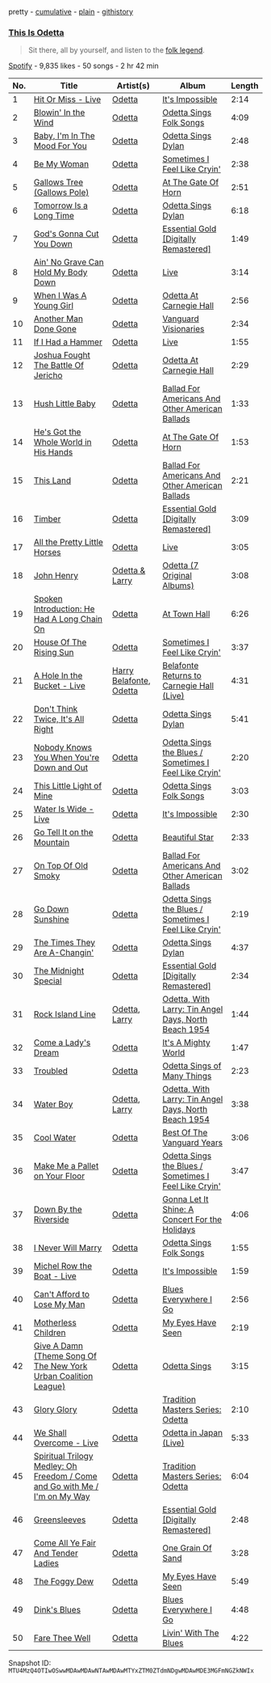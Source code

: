 pretty - [cumulative](/playlists/cumulative/37i9dQZF1DX41xCOSePXnM.md) - [plain](/playlists/plain/37i9dQZF1DX41xCOSePXnM) - [githistory](https://github.githistory.xyz/mackorone/spotify-playlist-archive/blob/main/playlists/plain/37i9dQZF1DX41xCOSePXnM)

### [This Is Odetta](https://open.spotify.com/playlist/37i9dQZF1DX41xCOSePXnM)

> Sit there, all by yourself, and listen to the <a href="spotify:artist:2wkz8hACugzAvF0voupg3H">folk legend</a>.

[Spotify](https://open.spotify.com/user/spotify) - 9,835 likes - 50 songs - 2 hr 42 min

| No. | Title | Artist(s) | Album | Length |
|---|---|---|---|---|
| 1 | [Hit Or Miss \- Live](https://open.spotify.com/track/2MUsTTGSu6IGcfCLHdtZfM) | [Odetta](https://open.spotify.com/artist/2wkz8hACugzAvF0voupg3H) | [It's Impossible](https://open.spotify.com/album/5PnDcbOqZszAlzAB2tjTdD) | 2:14 |
| 2 | [Blowin' In the Wind](https://open.spotify.com/track/3OdeDpJjyhNP8AfAtyXxeM) | [Odetta](https://open.spotify.com/artist/2wkz8hACugzAvF0voupg3H) | [Odetta Sings Folk Songs](https://open.spotify.com/album/6cQMQVkU4HilkTwiOWwH1P) | 4:09 |
| 3 | [Baby, I'm In The Mood For You](https://open.spotify.com/track/50ZHlDg707OUDn61nba1gy) | [Odetta](https://open.spotify.com/artist/2wkz8hACugzAvF0voupg3H) | [Odetta Sings Dylan](https://open.spotify.com/album/2laIs6Ws4MhFazcJpFgZ34) | 2:48 |
| 4 | [Be My Woman](https://open.spotify.com/track/1T1in2ZFFbwxhOFfJCO1eB) | [Odetta](https://open.spotify.com/artist/2wkz8hACugzAvF0voupg3H) | [Sometimes I Feel Like Cryin'](https://open.spotify.com/album/2LI39h5oJgUFhXPA0arbr2) | 2:38 |
| 5 | [Gallows Tree \(Gallows Pole\)](https://open.spotify.com/track/3rcvoPyqP8wAjPPTOy9Yj8) | [Odetta](https://open.spotify.com/artist/2wkz8hACugzAvF0voupg3H) | [At The Gate Of Horn](https://open.spotify.com/album/5i4AEkO9CvC6FoTCFbPhqv) | 2:51 |
| 6 | [Tomorrow Is a Long Time](https://open.spotify.com/track/03f95cczYGlSHf1UfnVRkp) | [Odetta](https://open.spotify.com/artist/2wkz8hACugzAvF0voupg3H) | [Odetta Sings Dylan](https://open.spotify.com/album/2laIs6Ws4MhFazcJpFgZ34) | 6:18 |
| 7 | [God's Gonna Cut You Down](https://open.spotify.com/track/6cV9bj0q6DmMD7h5Bdk6Ot) | [Odetta](https://open.spotify.com/artist/2wkz8hACugzAvF0voupg3H) | [Essential Gold \[Digitally Remastered\]](https://open.spotify.com/album/1h6mrXOY7NeAYs45cSbYEZ) | 1:49 |
| 8 | [Ain' No Grave Can Hold My Body Down](https://open.spotify.com/track/0Vs9k1U93pEe7aFkHckBn7) | [Odetta](https://open.spotify.com/artist/2wkz8hACugzAvF0voupg3H) | [Live](https://open.spotify.com/album/7lBRh8RkcuaBXKvLQBkRbW) | 3:14 |
| 9 | [When I Was A Young Girl](https://open.spotify.com/track/6He3XbR9IuPgHE7Kqjwpoh) | [Odetta](https://open.spotify.com/artist/2wkz8hACugzAvF0voupg3H) | [Odetta At Carnegie Hall](https://open.spotify.com/album/4Yw1MYfzaOgzU3uBw1Taqy) | 2:56 |
| 10 | [Another Man Done Gone](https://open.spotify.com/track/1up6mYFK1wmVgbaZlhWHSk) | [Odetta](https://open.spotify.com/artist/2wkz8hACugzAvF0voupg3H) | [Vanguard Visionaries](https://open.spotify.com/album/1dyDN4uEs4wES4R314WnLo) | 2:34 |
| 11 | [If I Had a Hammer](https://open.spotify.com/track/4uDbrAQ4kFX797Z3TXZ1cG) | [Odetta](https://open.spotify.com/artist/2wkz8hACugzAvF0voupg3H) | [Live](https://open.spotify.com/album/7lBRh8RkcuaBXKvLQBkRbW) | 1:55 |
| 12 | [Joshua Fought The Battle Of Jericho](https://open.spotify.com/track/4P2rwS23P1tdkQ33zavzGo) | [Odetta](https://open.spotify.com/artist/2wkz8hACugzAvF0voupg3H) | [Odetta At Carnegie Hall](https://open.spotify.com/album/4Yw1MYfzaOgzU3uBw1Taqy) | 2:29 |
| 13 | [Hush Little Baby](https://open.spotify.com/track/51HEuNlOrzLPfMPIpDcTU5) | [Odetta](https://open.spotify.com/artist/2wkz8hACugzAvF0voupg3H) | [Ballad For Americans And Other American Ballads](https://open.spotify.com/album/0DkMhsSTJUQikwf1gKNCSv) | 1:33 |
| 14 | [He's Got the Whole World in His Hands](https://open.spotify.com/track/4SgvKl9Ot86luHTH65KuzY) | [Odetta](https://open.spotify.com/artist/2wkz8hACugzAvF0voupg3H) | [At The Gate Of Horn](https://open.spotify.com/album/5i4AEkO9CvC6FoTCFbPhqv) | 1:53 |
| 15 | [This Land](https://open.spotify.com/track/7LcfA6e3jSNZTqEwvCZxJV) | [Odetta](https://open.spotify.com/artist/2wkz8hACugzAvF0voupg3H) | [Ballad For Americans And Other American Ballads](https://open.spotify.com/album/0DkMhsSTJUQikwf1gKNCSv) | 2:21 |
| 16 | [Timber](https://open.spotify.com/track/2MFXRdAPF1MUfSnDWRvnsj) | [Odetta](https://open.spotify.com/artist/2wkz8hACugzAvF0voupg3H) | [Essential Gold \[Digitally Remastered\]](https://open.spotify.com/album/1h6mrXOY7NeAYs45cSbYEZ) | 3:09 |
| 17 | [All the Pretty Little Horses](https://open.spotify.com/track/4ESwiHJwaGs8c4mBfrmK5U) | [Odetta](https://open.spotify.com/artist/2wkz8hACugzAvF0voupg3H) | [Live](https://open.spotify.com/album/7lBRh8RkcuaBXKvLQBkRbW) | 3:05 |
| 18 | [John Henry](https://open.spotify.com/track/1E3NRmHX0zUgLDOwh2Fptb) | [Odetta & Larry](https://open.spotify.com/artist/03AapOwKKJFfwMLpf5DpYE) | [Odetta \(7 Original Albums\)](https://open.spotify.com/album/5pzYN6nUEJ0SaXjc8b5fMI) | 3:08 |
| 19 | [Spoken Introduction: He Had A Long Chain On](https://open.spotify.com/track/45av3NhQuYuVUxWBMOGzXK) | [Odetta](https://open.spotify.com/artist/2wkz8hACugzAvF0voupg3H) | [At Town Hall](https://open.spotify.com/album/5uuxZTZCmn1WhGwpNPtwUi) | 6:26 |
| 20 | [House Of The Rising Sun](https://open.spotify.com/track/2hsjzuAFPfz4QeYpncJy0l) | [Odetta](https://open.spotify.com/artist/2wkz8hACugzAvF0voupg3H) | [Sometimes I Feel Like Cryin'](https://open.spotify.com/album/2LI39h5oJgUFhXPA0arbr2) | 3:37 |
| 21 | [A Hole In the Bucket \- Live](https://open.spotify.com/track/2Z7hG3lGpDl0530lqxAyg5) | [Harry Belafonte](https://open.spotify.com/artist/6Tw1ktF4xMmzaLLbe98I2z), [Odetta](https://open.spotify.com/artist/2wkz8hACugzAvF0voupg3H) | [Belafonte Returns to Carnegie Hall \(Live\)](https://open.spotify.com/album/59TtG0AABt1iFlISFx5Fv9) | 4:31 |
| 22 | [Don't Think Twice, It's All Right](https://open.spotify.com/track/0YYXg3u5ELZb2SjcD2YTFF) | [Odetta](https://open.spotify.com/artist/2wkz8hACugzAvF0voupg3H) | [Odetta Sings Dylan](https://open.spotify.com/album/2laIs6Ws4MhFazcJpFgZ34) | 5:41 |
| 23 | [Nobody Knows You When You're Down and Out](https://open.spotify.com/track/6lMMZf2SJyw6YTL91mi8v0) | [Odetta](https://open.spotify.com/artist/2wkz8hACugzAvF0voupg3H) | [Odetta Sings the Blues / Sometimes I Feel Like Cryin'](https://open.spotify.com/album/07PcE0AJvkmIdqgLqeKC1J) | 2:20 |
| 24 | [This Little Light of Mine](https://open.spotify.com/track/0UfmYTxWauICtXNss0B6HJ) | [Odetta](https://open.spotify.com/artist/2wkz8hACugzAvF0voupg3H) | [Odetta Sings Folk Songs](https://open.spotify.com/album/6cQMQVkU4HilkTwiOWwH1P) | 3:03 |
| 25 | [Water Is Wide \- Live](https://open.spotify.com/track/6jprHPeEW7JtK3LUTPgj1w) | [Odetta](https://open.spotify.com/artist/2wkz8hACugzAvF0voupg3H) | [It's Impossible](https://open.spotify.com/album/5PnDcbOqZszAlzAB2tjTdD) | 2:30 |
| 26 | [Go Tell It on the Mountain](https://open.spotify.com/track/4lb8POBIHuxRSjzgnU0SoP) | [Odetta](https://open.spotify.com/artist/2wkz8hACugzAvF0voupg3H) | [Beautiful Star](https://open.spotify.com/album/1SXcx7kzlM4hdMyP1kWNgL) | 2:33 |
| 27 | [On Top Of Old Smoky](https://open.spotify.com/track/6EiR6YYQBPpXw1vgTPQCfI) | [Odetta](https://open.spotify.com/artist/2wkz8hACugzAvF0voupg3H) | [Ballad For Americans And Other American Ballads](https://open.spotify.com/album/0DkMhsSTJUQikwf1gKNCSv) | 3:02 |
| 28 | [Go Down Sunshine](https://open.spotify.com/track/6UIaRnOdXGTnhM86rq6ezu) | [Odetta](https://open.spotify.com/artist/2wkz8hACugzAvF0voupg3H) | [Odetta Sings the Blues / Sometimes I Feel Like Cryin'](https://open.spotify.com/album/07PcE0AJvkmIdqgLqeKC1J) | 2:19 |
| 29 | [The Times They Are A\-Changin'](https://open.spotify.com/track/00K60iWcddHD9ZxnmqbjOL) | [Odetta](https://open.spotify.com/artist/2wkz8hACugzAvF0voupg3H) | [Odetta Sings Dylan](https://open.spotify.com/album/2laIs6Ws4MhFazcJpFgZ34) | 4:37 |
| 30 | [The Midnight Special](https://open.spotify.com/track/13py008zo4PbI82iV5LMRK) | [Odetta](https://open.spotify.com/artist/2wkz8hACugzAvF0voupg3H) | [Essential Gold \[Digitally Remastered\]](https://open.spotify.com/album/1h6mrXOY7NeAYs45cSbYEZ) | 2:34 |
| 31 | [Rock Island Line](https://open.spotify.com/track/7qhKVzi5BArNQnSRuuyJfD) | [Odetta](https://open.spotify.com/artist/2wkz8hACugzAvF0voupg3H), [Larry](https://open.spotify.com/artist/6UiKsUgtAln70UBaxexEM8) | [Odetta, With Larry: Tin Angel Days, North Beach 1954](https://open.spotify.com/album/12K3oa1xWMIUY5wymbBeP4) | 1:44 |
| 32 | [Come a Lady's Dream](https://open.spotify.com/track/7K6yZCf3H1VeIvlPfJQg6z) | [Odetta](https://open.spotify.com/artist/2wkz8hACugzAvF0voupg3H) | [It's A Mighty World](https://open.spotify.com/album/4Qo4uoBhXbdDaKijJLP2CR) | 1:47 |
| 33 | [Troubled](https://open.spotify.com/track/5ujVlZgWXLFFPdVdBYmNF7) | [Odetta](https://open.spotify.com/artist/2wkz8hACugzAvF0voupg3H) | [Odetta Sings of Many Things](https://open.spotify.com/album/4UCCMmSoGXj81vm0armOi0) | 2:23 |
| 34 | [Water Boy](https://open.spotify.com/track/4XBtJb1B5JZPi8divaZ32f) | [Odetta](https://open.spotify.com/artist/2wkz8hACugzAvF0voupg3H), [Larry](https://open.spotify.com/artist/6UiKsUgtAln70UBaxexEM8) | [Odetta, With Larry: Tin Angel Days, North Beach 1954](https://open.spotify.com/album/12K3oa1xWMIUY5wymbBeP4) | 3:38 |
| 35 | [Cool Water](https://open.spotify.com/track/1tV5iyA9RmDAvAajC4YWNG) | [Odetta](https://open.spotify.com/artist/2wkz8hACugzAvF0voupg3H) | [Best Of The Vanguard Years](https://open.spotify.com/album/41jggXnT08FADMTXpRDrSG) | 3:06 |
| 36 | [Make Me a Pallet on Your Floor](https://open.spotify.com/track/2dofAKmOOQFtCJ2u7GAJSF) | [Odetta](https://open.spotify.com/artist/2wkz8hACugzAvF0voupg3H) | [Odetta Sings the Blues / Sometimes I Feel Like Cryin'](https://open.spotify.com/album/07PcE0AJvkmIdqgLqeKC1J) | 3:47 |
| 37 | [Down By the Riverside](https://open.spotify.com/track/7l7lmTyjvouRF544LAxhzD) | [Odetta](https://open.spotify.com/artist/2wkz8hACugzAvF0voupg3H) | [Gonna Let It Shine: A Concert For the Holidays](https://open.spotify.com/album/7lgR3uP8LNWbc0dacmBLt3) | 4:06 |
| 38 | [I Never Will Marry](https://open.spotify.com/track/7810trwCUsg3DI5BQp9EV6) | [Odetta](https://open.spotify.com/artist/2wkz8hACugzAvF0voupg3H) | [Odetta Sings Folk Songs](https://open.spotify.com/album/6cQMQVkU4HilkTwiOWwH1P) | 1:55 |
| 39 | [Michel Row the Boat \- Live](https://open.spotify.com/track/1TtSsDhR6cvhcgX124CHQJ) | [Odetta](https://open.spotify.com/artist/2wkz8hACugzAvF0voupg3H) | [It's Impossible](https://open.spotify.com/album/5PnDcbOqZszAlzAB2tjTdD) | 1:59 |
| 40 | [Can't Afford to Lose My Man](https://open.spotify.com/track/48F5FK19TXpB3onoCJRpJv) | [Odetta](https://open.spotify.com/artist/2wkz8hACugzAvF0voupg3H) | [Blues Everywhere I Go](https://open.spotify.com/album/1RCIYEHfEyczAFFQvDUk4y) | 2:56 |
| 41 | [Motherless Children](https://open.spotify.com/track/5v34lVVsOxyjfHSZH21FJG) | [Odetta](https://open.spotify.com/artist/2wkz8hACugzAvF0voupg3H) | [My Eyes Have Seen](https://open.spotify.com/album/6rubVCLd8AdfCTW0h5rQnn) | 2:19 |
| 42 | [Give A Damn \(Theme Song Of The New York Urban Coalition League\)](https://open.spotify.com/track/7jysIXdK4y0sgKBbJ4eQz4) | [Odetta](https://open.spotify.com/artist/2wkz8hACugzAvF0voupg3H) | [Odetta Sings](https://open.spotify.com/album/1dG9AMcbsyxRCJO6aXL5jp) | 3:15 |
| 43 | [Glory Glory](https://open.spotify.com/track/5fLDOKws7gXgevC3n47Tpj) | [Odetta](https://open.spotify.com/artist/2wkz8hACugzAvF0voupg3H) | [Tradition Masters Series: Odetta](https://open.spotify.com/album/02Tc8hg0G1WSaKZuBj85tD) | 2:10 |
| 44 | [We Shall Overcome \- Live](https://open.spotify.com/track/0pH7M2LfiXc00vnMzoRM1a) | [Odetta](https://open.spotify.com/artist/2wkz8hACugzAvF0voupg3H) | [Odetta in Japan \(Live\)](https://open.spotify.com/album/0WxfihjeCCruTbOYcV5gOH) | 5:33 |
| 45 | [Spiritual Trilogy Medley: Oh Freedom / Come and Go with Me / I'm on My Way](https://open.spotify.com/track/7tOJy57En2r3WnMXYNgDmd) | [Odetta](https://open.spotify.com/artist/2wkz8hACugzAvF0voupg3H) | [Tradition Masters Series: Odetta](https://open.spotify.com/album/02Tc8hg0G1WSaKZuBj85tD) | 6:04 |
| 46 | [Greensleeves](https://open.spotify.com/track/3D6ADptxNvm96wc6azvWn9) | [Odetta](https://open.spotify.com/artist/2wkz8hACugzAvF0voupg3H) | [Essential Gold \[Digitally Remastered\]](https://open.spotify.com/album/1h6mrXOY7NeAYs45cSbYEZ) | 2:48 |
| 47 | [Come All Ye Fair And Tender Ladies](https://open.spotify.com/track/2UyFcGjiyFDAtCLgRAVi17) | [Odetta](https://open.spotify.com/artist/2wkz8hACugzAvF0voupg3H) | [One Grain Of Sand](https://open.spotify.com/album/5FQbVuqzxRozuAtdxMU98S) | 3:28 |
| 48 | [The Foggy Dew](https://open.spotify.com/track/3euAVGbnrl4dit2g9r5CmN) | [Odetta](https://open.spotify.com/artist/2wkz8hACugzAvF0voupg3H) | [My Eyes Have Seen](https://open.spotify.com/album/6rubVCLd8AdfCTW0h5rQnn) | 5:49 |
| 49 | [Dink's Blues](https://open.spotify.com/track/4s0cuxBZ27APCkCyyBOYjq) | [Odetta](https://open.spotify.com/artist/2wkz8hACugzAvF0voupg3H) | [Blues Everywhere I Go](https://open.spotify.com/album/1RCIYEHfEyczAFFQvDUk4y) | 4:48 |
| 50 | [Fare Thee Well](https://open.spotify.com/track/2iofLCv9KObYys8PnyaZhG) | [Odetta](https://open.spotify.com/artist/2wkz8hACugzAvF0voupg3H) | [Livin' With The Blues](https://open.spotify.com/album/2AQL35PMV6dI6s3TJeTn0x) | 4:22 |

Snapshot ID: `MTU4MzQ4OTIwOSwwMDAwMDAwNTAwMDAwMTYxZTM0ZTdmNDgwMDAwMDE3MGFmNGZkNWIx`